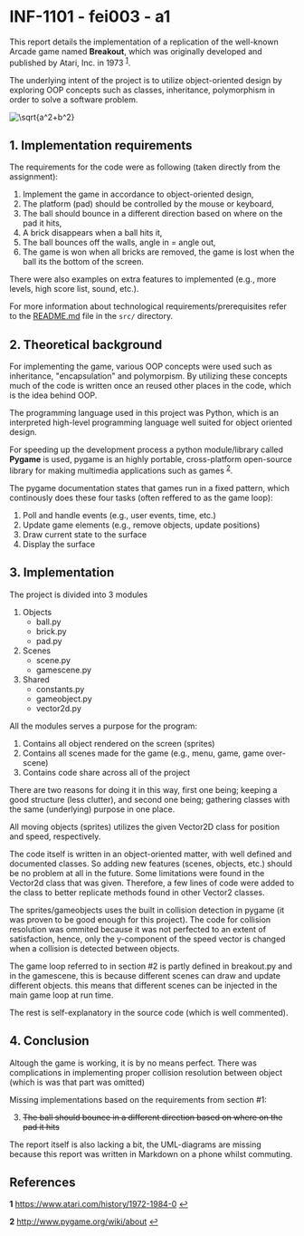 # INF-1101 - fei003 - a1
This report details the implementation of a replication of the well-known Arcade game named **Breakout**, which was originally developed and published by Atari, Inc. in 1973 <sup id="a1">[1](#f1)</sup>. 

The underlying intent of the project is to utilize object-oriented design by exploring OOP concepts such as classes, inheritance, polymorphism in order to solve a software problem.

<img src="https://latex.codecogs.com/gif.latex?\sqrt{a^2&plus;b^2}" title="\sqrt{a^2+b^2}" />

## 1. Implementation requirements
The requirements for the code were as following (taken directly from the assignment):

1. Implement the game in accordance to object-oriented design,
2. The platform (pad) should be controlled by the mouse or keyboard,
3. The ball should bounce in a different direction based on where on the pad it hits,
4. A brick disappears when a ball hits it,
5. The ball bounces off the walls, angle in = angle out,
6. The game is won when all bricks are removed, the game is lost when the ball its the bottom of the screen.

There were also examples on extra features to implemented (e.g., more levels, high score list, sound, etc.). 

For more information about technological requirements/prerequisites refer to the [README.md](./src/README.md) file in the `src/` directory.


## 2. Theoretical background
For implementing the game, various OOP concepts were used such as inheritance, "encapsulation" and polymorpism. By utilizing these concepts much of the code is written once an reused other places in the code, which is the idea behind OOP.

The programming language used in this project was Python, which is an interpreted high-level programming language well suited for object oriented design.

For speeding up the development process a python module/library called __Pygame__ is used, pygame is an highly portable, cross-platform open-source library for making multimedia applications such as games <sup id="a2">[2](#f2)</sup>.

The pygame documentation states that games run in a fixed pattern, which continously does these four tasks (often reffered to as the game loop):

1. Poll and handle events (e.g., user events, time, etc.)
2. Update game elements (e.g., remove objects, update positions)
3. Draw current state to the surface 
4. Display the surface 

## 3. Implementation
The project is divided into 3 modules
1. Objects
   - ball.py
   - brick.py
   - pad.py
2. Scenes
   - scene.py
   - gamescene.py
3. Shared
   - constants.py
   - gameobject.py
   - vector2d.py

All the modules serves a purpose for the program:

1. Contains all object rendered on the screen (sprites)
2. Contains all scenes made for the game (e.g., menu, game, game over-scene)
3. Contains code share across all of the project

There are two reasons for doing it in this way, first one being; keeping a good structure (less clutter), and second one being; gathering classes with the same (underlying) purpose in one place.

All moving objects (sprites) utilizes the given Vector2D class for position and speed, respectively. 

The code itself is written in an object-oriented matter, with well defined and documented classes. So adding new features (scenes, objects, etc.) should be no problem at all in the future. 
Some limitations were found in the Vector2d class that was given. Therefore, a few lines of code were added to the class to better replicate methods found in other Vector2 classes. 

The sprites/gameobjects uses the built in collision detection in pygame (it was proven to be good enough for this project). The code for collision resolution was ommited because it was not perfected to an extent of satisfaction, hence, only the y-component of the speed vector is changed when a collision is detected between objects.

The game loop referred to in section #2 is partly defined in breakout.py and in the gamescene, this is because different scenes can draw and update different objects. this means that different scenes can be injected in the main game loop at run time.

The rest is self-explanatory in the source code (which is well commented).

## 4. Conclusion
Altough the game is working, it is by no means perfect. There was complications in implementing proper collision resolution between object (which is was that part was omitted)

Missing implementations based on the requirements from section #1:

3. ~~The ball should bounce in a different direction based on where on the pad it hits~~

The report itself is also lacking a bit, the UML-diagrams are missing because this report was written in Markdown on a phone whilst commuting.

## References
<b id="f1">1</b> https://www.atari.com/history/1972-1984-0 [↩](#a1)

<b id="f1">2</b> http://www.pygame.org/wiki/about [↩](#a2)